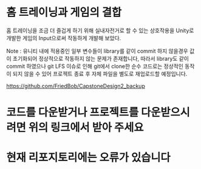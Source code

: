 # 홈 트레이닝과 게임의 결합

홈 트레이닝을 조금 더 즐겁게 하기 위해 실내자전거로 할 수 있는 상호작용을 Unity로 개발한 게임의 Input으로써 작동하게 개발해 보았다.


Note : 유니티 내에 적용중인 일부 변수들이 library를 같이 commit 하지 않을경우 값이 초기화되어 정상적으로 작동하지 않는 문제가 존재합니다, 따라서 library도 같이 commit 하였으나 git LFS 이슈로 인해 git에서 clone한 순수 코드로는 정상적인 동작이 되지 않을 수 있어 프로젝트 종료 후 자체 파일을 별도로 재업로드할 예정입니다.


https://github.com/FriedBob/CapstoneDesign2_backup
# 코드를 다운받거나 프로젝트를 다운받으시려면 위의 링크에서 받아 주세요 
# 현재 리포지토리에는 오류가 있습니다
